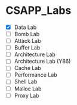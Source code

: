 # CSAPP_Labs
- [x] Data Lab
- [ ] Bomb Lab
- [ ] Attack Lab
- [ ] Buffer Lab
- [ ] Architecture Lab
- [ ] Architecture Lab (Y86)
- [ ] Cache Lab
- [ ] Performance Lab
- [ ] Shell Lab
- [ ] Malloc Lab
- [ ] Proxy Lab